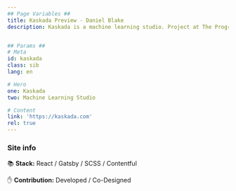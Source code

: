 ```yaml
---
## Page Variables ##
title: Kaskada Preview - Daniel Blake
description: Kaskada is a machine learning studio. Project at The Program.


## Params ##
# Meta
id: kaskada
class: sib
lang: en

# Hero
one: Kaskada
two: Machine Learning Studio

# Content
link: 'https://kaskada.com'
rel: true
---
```


### Site info

📚 <b>Stack:</b> React / Gatsby / SCSS / Contentful

✋ <b>Contribution:</b> Developed / Co-Designed
